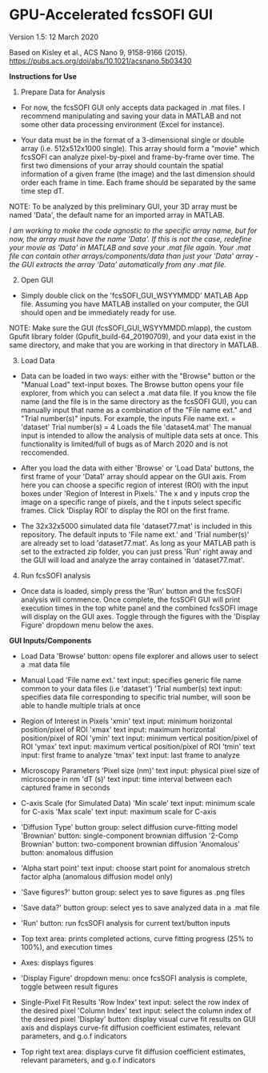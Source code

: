 # GPU-Accelerated fcsSOFI GUI

Version 1.5: 12 March 2020

Based on Kisley et al., ACS Nano 9, 9158-9166 (2015). https://pubs.acs.org/doi/abs/10.1021/acsnano.5b03430

**Instructions for Use**

1) Prepare Data for Analysis

* For now, the fcsSOFI GUI only accepts data packaged in .mat files. I recommend manipulating and saving your data
in MATLAB and not some other data processing environment (Excel for instance). 

* Your data must be in the format of a 3-dimensional single or double array (i.e. 512x512x1000 single). This array
should form a "movie" which fcsSOFI can analyze pixel-by-pixel and frame-by-frame over time.
The first two dimensions of your array should countain the spatial information of a given frame (the image)
and the last dimension should order each frame in time. Each frame should be separated by the same time step dT.

NOTE: To be analyzed by this preliminary GUI, your 3D array must be named 'Data', the default name for an imported array in MATLAB.

*I am working to make the code agnostic to the specific array name, but for now, the array must have the name
'Data'. If this is not the case, redefine your movie as 'Data' in MATLAB and save your .mat file again. Your
.mat file can contain other arrays/components/data than just your 'Data' array - the GUI extracts the array 'Data' automatically from any .mat file.*


2) Open GUI

* Simply double click on the 'fcsSOFI_GUI_WSYYMMDD' MATLAB App file. Assuming you have MATLAB 
installed on your computer, the GUI should open and be immediately ready for use.

NOTE: Make sure the GUI (fcsSOFI_GUI_WSYYMMDD.mlapp), the custom Gpufit library folder (Gpufit_build-64_20190709), and your 
data exist in the same directory, and make that you are working in that directory in MATLAB.

3) Load Data 

* Data can be loaded in two ways: either with the "Browse" button or the "Manual Load" text-input boxes.
The Browse button opens your file explorer, from which you can select a .mat data file. If you know the 
file name (and the file is in the same directory as the fcsSOFI GUI), you can manually input that 
name as a combination of the "File name ext." and "Trial number(s)" inputs. 
For example, the inputs
	File name ext. = 'dataset'
	Trial number(s) = 4
Loads the file
	'dataset4.mat'
The manual input is intended to allow the analysis of multiple data sets at once. This functionality
is limited/full of bugs as of March 2020 and is not reccomended.

* After you load the data with either 'Browse' or 'Load Data' buttons, the first frame of your 'Data1' array 
should appear on the GUI axis. From here you can choose a specific region of interest (ROI) with the input boxes
under 'Region of Interest in Pixels.' The x and y inputs crop the image on a specific range of pixels, and 
the t inputs select specific frames. Click 'Display ROI' to display the ROI on the first frame.

* The 32x32x5000 simulated data file 'dataset77.mat' is included in this repository. The default inputs to
'File name ext.' and 'Trial number(s)' are already set to load 'dataset77.mat'. As long as your MATLAB path is 
set to the extracted zip folder, you can just press 'Run' right away and the GUI will load and analyze the array
contained in 'dataset77.mat'.

4) Run fcsSOFI analysis

* Once data is loaded, simply press the 'Run' button and the fcsSOFI analysis will commence. Once complete, the
fcsSOFI GUI will print execution times in the top white panel and the combined fcsSOFI image will display on the
GUI axes. Toggle through the figures with the 'Display Figure' dropdown menu below the axes.

**GUI Inputs/Components**

* Load Data
'Browse' button: opens file explorer and allows user to select a .mat data file

* Manual Load
'File name ext.' text input: specifies generic file name common to your data files (i.e 'dataset')
'Trial number(s) text input: specifies data file corresponding to specific trial number, will soon be able to handle multiple trials at once

* Region of Interest in Pixels
'xmin' text input: minimum horizontal position/pixel of ROI
'xmax' text input: maximum horizontal position/pixel of ROI
'ymin' text input: minimum vertical position/pixel of ROI
'ymax' text input: maximum vertical position/pixel of ROI
'tmin' text input: first frame to analyze
'tmax' text input: last frame to analyze

* Microscopy Parameters
'Pixel size (nm)' text input: physical pixel size of microscope in nm
'dT (s)' text input: time interval between each captured frame in seconds

* C-axis Scale (for Simulated Data)
'Min scale' text input: minimum scale for C-axis
'Max scale' text input: maximum scale for C-axis

* 'Diffusion Type' button group: select diffusion curve-fitting model
	'Brownian' button: single-component brownian diffusion
	'2-Comp Brownian' button: two-component brownian diffusion
	'Anomalous' button: anomalous diffusion 

* 'Alpha start point' text input: choose start point for anomalous stretch factor alpha (anomalous diffusion model only)

* 'Save figures?' button group: select yes to save figures as .png files

* 'Save data?' button group: select yes to save analyzed data in a .mat file

* 'Run' button: run fcsSOFI analysis for current text/button inputs

* Top text area: prints completed actions, curve fitting progress (25% to 100%), and execution times

* Axes: displays figures

* 'Display Figure' dropdown menu: once fcsSOFI analysis is complete, toggle between result figures

* Single-Pixel Fit Results
'Row Index' text input: select the row index of the desired pixel
'Column Index' text input: select the column index of the desired pixel
'Display' button: display visual curve fit results on GUI axis and displays curve-fit diffusion coefficient estimates, 
relevant parameters, and g.o.f indicators

* Top right text area: displays curve fit diffusion coefficient estimates, relevant parameters, and g.o.f indicators
